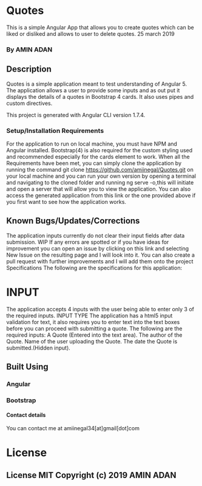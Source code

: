# Quotes
This is a simple Angular App that allows you to create quotes which can be liked or disliked and allows to user to delete quotes. 25 march 2019
### By AMIN ADAN
## Description
Quotes is a simple application meant to test understanding of Angular 5. The application allows a user to provide some inputs and as out put it displays the details of a quotes in Bootstrap 4 cards. It also uses pipes and custom directives.

This project is generated with Angular CLI version 1.7.4.

### Setup/Installation Requirements
For the application to run on local machine, you must have NPM and Angular installed.
Bootstrap(4) is also required for the custom styling used and recommended especially for the cards element to work.
When all the Requirements have been met, you can simply clone the application by running the command git clone https://github.com/amiinegal/Quotes.git on your local machine and you can run your own version by opening a terminal and navigating to the cloned folder and running ng serve -o,this will initiate and open a server that will allow you to view the application. You can also access the generated application from this link or the one provided above if you first want to see how the application works.

## Known Bugs/Updates/Corrections
The application inputs currently do not clear their input fields after data submission. WIP
If any errors are spotted or if you have ideas for improvement you can open an issue by clicking on this link and selecting New Issue on the resulting page and I will look into it.
You can also create a pull request with further improvements and I will add them onto the project
Specifications
The following are the specifications for this application:

# INPUT
The application accepts 4 inputs with the user being able to enter only 3 of the required inputs.
INPUT TYPE
The application has a html5 input validation for text, it also requires you to enter text into the text boxes before you can proceed with submitting a quote.
The following are the required inputs:
A Quote (Entered into the text area).
The author of the Quote.
Name of the user uploading the Quote.
The date the Quote is submitted.(Hidden input).
## Built Using
### Angular 
### Bootstrap
#### Contact details
You can contact me at amiinegal34[at]gmail[dot]com

# License
## License MIT Copyright (c) 2019 AMIN ADAN